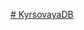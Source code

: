[# KyrsovayaDB](https://drive.google.com/file/d/1okabRy89CBRVNyKssbRKd5rRFJiAOl3h/view?usp=share_link)

